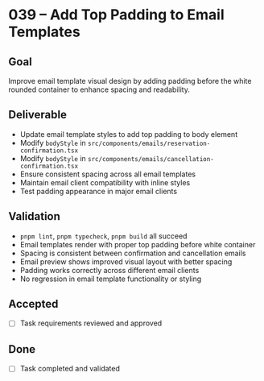 # 039 – Add Top Padding to Email Templates

## Goal

Improve email template visual design by adding padding before the white rounded container to enhance spacing and readability.

## Deliverable

- Update email template styles to add top padding to body element
- Modify `bodyStyle` in `src/components/emails/reservation-confirmation.tsx`
- Modify `bodyStyle` in `src/components/emails/cancellation-confirmation.tsx`
- Ensure consistent spacing across all email templates
- Maintain email client compatibility with inline styles
- Test padding appearance in major email clients

## Validation

- `pnpm lint`, `pnpm typecheck`, `pnpm build` all succeed
- Email templates render with proper top padding before white container
- Spacing is consistent between confirmation and cancellation emails
- Email preview shows improved visual layout with better spacing
- Padding works correctly across different email clients
- No regression in email template functionality or styling

## Accepted

- [ ] Task requirements reviewed and approved

## Done

- [ ] Task completed and validated
